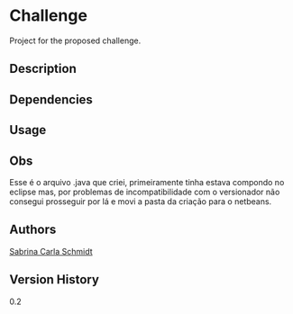 # Challenge

Project for the proposed challenge.

## Description

## Dependencies

## Usage


## Obs
Esse é o arquivo .java que criei, primeiramente tinha estava compondo no eclipse mas, por problemas de incompatibilidade com o versionador não consegui prosseguir por lá e movi a pasta da criação para o netbeans.
## Authors
[Sabrina Carla Schmidt](https://github.com/SabrinaSchmidt)

## Version History
0.2
